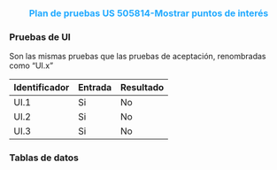 <h3 style="text-align: center; color:#22aaff">Plan de pruebas US 505814-Mostrar puntos de interés</h3>

### Pruebas de UI

Son las mismas pruebas que las pruebas de aceptación, renombradas como “UI.x”


| Identificador | Entrada | Resultado |
|---------------|---------|-----------|
| UI.1 | Si | No |
| UI.2 | Si | No |
| UI.3 | Si | No |


### Tablas de datos